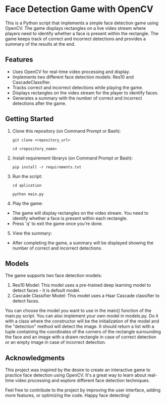 # Face Detection Game with OpenCV

This is a Python script that implements a simple face detection game using OpenCV. The game displays rectangles on a live video stream where players need to identify whether a face is present within the rectangle. The game keeps track of correct and incorrect detections and provides a summary of the results at the end.

## Features

- Uses OpenCV for real-time video processing and display.
- Implements two different face detection models: Res10 and CascadeClassifier.
- Tracks correct and incorrect detections while playing the game.
- Displays rectangles on the video stream for the player to identify faces.
- Generates a summary with the number of correct and incorrect detections after the game.

## Getting Started

1. Clone this repository (on Command Prompt or Bash):
   
   ```git clone <repository_url>```

   ```cd <repository_name>```
   
3. Install requirement librarys (on Command Prompt or Bash):

   ```pip install -r requirements.txt```

5. Run the script:

   ```cd aplication```
   
   ```python main.py```
   
7. Play the game:
- The game will display rectangles on the video stream. You need to identify whether a face is present within each rectangle.
- Press 'q' to exit the game once you're done.
5. View the summary:
- After completing the game, a summary will be displayed showing the number of correct and incorrect detections.

## Models
The game supports two face detection models:

1. Res10 Model: This model uses a pre-trained deep learning model to detect faces - it is defoult model.
2. Cascade Classifier Model: This model uses a Haar Cascade classifier to detect faces.

You can choose the model you want to use in the main() function of the main.py script.
You can also implement your own model in models.py. Do it with a class where the constructor will be the initialization of the model and the "detection" method will detect the image. It should return a list with a tuple containing the coordinates of the corners of the rectangle surrounding the face and an image with a drawn rectangle in case of correct detection or an empty image in case of incorrect detection.

## Acknowledgments
This project was inspired by the desire to create an interactive game to practice face detection using OpenCV. It's a great way to learn about real-time video processing and explore different face detection techniques.

Feel free to contribute to the project by improving the user interface, adding more features, or optimizing the code. Happy face detecting!





